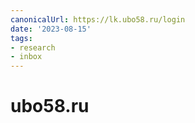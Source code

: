 ```yaml
---
canonicalUrl: https://lk.ubo58.ru/login
date: '2023-08-15'
tags:
- research
- inbox
---
```


# ubo58.ru
